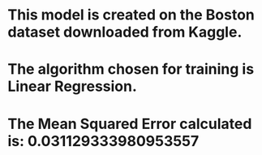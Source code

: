 <h1>This model is created on the Boston dataset downloaded from Kaggle.</h1>

<h1>The algorithm chosen for training is Linear Regression.</h1>

<h1>The Mean Squared Error calculated is: 0.031129333980953557</h1>
